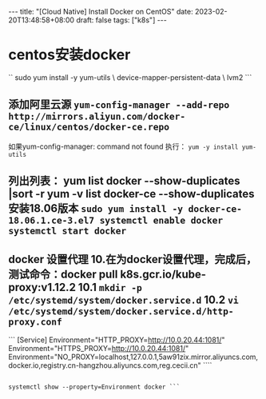 --- title: "[Cloud Native] Install Docker on CentOS" date: 2023-02-20T13:48:58+08:00 draft: false tags: ["k8s"] ---

# centos安装docker

`` sudo yum install -y yum-utils \ device-mapper-persistent-data \ lvm2 ```

## 添加阿里云源 ``` yum-config-manager --add-repo http://mirrors.aliyun.com/docker-ce/linux/centos/docker-ce.repo ```

如果yum-config-manager: command not found 执行： ``` yum -y install yum-utils ```

## 列出列表： yum list docker --show-duplicates |sort -r yum -v list docker-ce --show-duplicates 安装18.06版本 ``` sudo yum install -y docker-ce-18.06.1.ce-3.el7 systemctl enable docker systemctl start docker ```


## docker 设置代理 10.在为docker设置代理，完成后， 测试命令：docker pull k8s.gcr.io/kube-proxy:v1.12.2 10.1 ``` mkdir -p /etc/systemd/system/docker.service.d ``` 10.2 ``` vi /etc/systemd/system/docker.service.d/http-proxy.conf ```

``` [Service] Environment="HTTP_PROXY=http://10.0.20.44:1081/" Environment="HTTPS_PROXY=http://10.0.20.44:1081/" Environment="NO_PROXY=localhost,127.0.0.1,5aw91zix.mirror.aliyuncs.com,docker.io,registry.cn-hangzhou.aliyuncs.com,reg.cecii.cn" ````

``` sudo systemctl daemon-reload sudo systemctl restart docker

systemctl show --property=Environment docker ```
